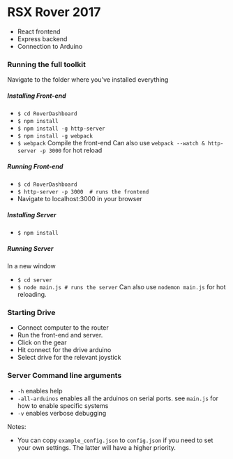 # RSX Rover 2017
- React frontend
- Express backend
- Connection to Arduino

### Running the full toolkit
Navigate to the folder where you've installed everything
##### Installing Front-end
- ` $ cd RoverDashboard `
- ` $ npm install `
- ` $ npm install -g http-server `
- ` $ npm install -g webpack `
- ` $ webpack ` Compile the front-end
Can also use `webpack --watch & http-server -p 3000` for hot reload

##### Running Front-end
- ` $ cd RoverDashboard `
- ` $ http-server -p 3000  # runs the frontend `
- Navigate to localhost:3000 in your browser

##### Installing Server
- ` $ npm install `

##### Running Server
In a new window
- ` $ cd server `
- ` $ node main.js # runs the server `
Can also use `nodemon main.js` for hot reloading.

### Starting Drive
- Connect computer to the router
- Run the front-end and server.
- Click on the gear
- Hit connect for the drive arduino
- Select drive for the relevant joystick

### Server Command line arguments
- `-h` enables help
- `-all-arduinos` enables all the arduinos on serial ports. see `main.js` for how to enable specific systems
- `-v` enables verbose debugging

Notes:
- You can copy `example_config.json` to `config.json` if you need to set your own settings. The latter will have a higher priority.